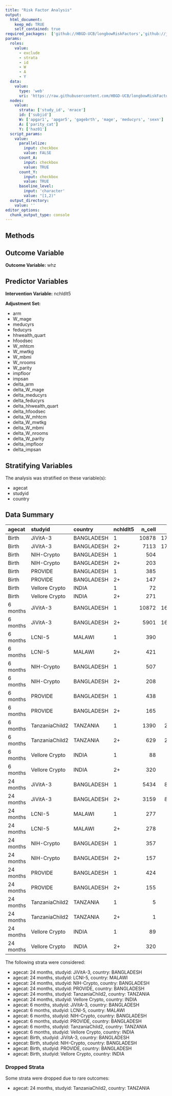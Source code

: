 ```yaml
---
title: "Risk Factor Analysis"
output: 
  html_document:
    keep_md: TRUE
    self_contained: true
required_packages:  ['github://HBGD-UCB/longbowRiskFactors','github://jeremyrcoyle/skimr@vector_types', 'github://tlverse/delayed']
params:
  roles:
    value:
      - exclude
      - strata
      - id
      - W
      - A
      - Y
  data: 
    value: 
      type: 'web'
      uri: 'https://raw.githubusercontent.com/HBGD-UCB/longbowRiskFactors/master/inst/sample_data/birthwt_data.rdata'
  nodes:
    value:
      strata: ['study_id', 'mrace']
      id: ['subjid']
      W: ['apgar1', 'apgar5', 'gagebrth', 'mage', 'meducyrs', 'sexn']
      A: ['parity_cat']
      Y: ['haz01']
  script_params:
    value:
      parallelize:
        input: checkbox
        value: FALSE
      count_A:
        input: checkbox
        value: TRUE
      count_Y:
        input: checkbox
        value: TRUE        
      baseline_level:
        input: 'character'
        value: "[1,2)"
  output_directory:
    value: ''
editor_options: 
  chunk_output_type: console
---
```








## Methods
## Outcome Variable

**Outcome Variable:** whz

## Predictor Variables

**Intervention Variable:** nchldlt5

**Adjustment Set:**

* arm
* W_mage
* meducyrs
* feducyrs
* hhwealth_quart
* hfoodsec
* W_mhtcm
* W_mwtkg
* W_mbmi
* W_nrooms
* W_parity
* impfloor
* impsan
* delta_arm
* delta_W_mage
* delta_meducyrs
* delta_feducyrs
* delta_hhwealth_quart
* delta_hfoodsec
* delta_W_mhtcm
* delta_W_mwtkg
* delta_W_mbmi
* delta_W_nrooms
* delta_W_parity
* delta_impfloor
* delta_impsan

## Stratifying Variables

The analysis was stratified on these variable(s):

* agecat
* studyid
* country

## Data Summary

|agecat    |studyid        |country    |nchldlt5 | n_cell|     n|
|:---------|:--------------|:----------|:--------|------:|-----:|
|Birth     |JiVitA-3       |BANGLADESH |1        |  10878| 17991|
|Birth     |JiVitA-3       |BANGLADESH |2+       |   7113| 17991|
|Birth     |NIH-Crypto     |BANGLADESH |1        |    504|   707|
|Birth     |NIH-Crypto     |BANGLADESH |2+       |    203|   707|
|Birth     |PROVIDE        |BANGLADESH |1        |    385|   532|
|Birth     |PROVIDE        |BANGLADESH |2+       |    147|   532|
|Birth     |Vellore Crypto |INDIA      |1        |     72|   343|
|Birth     |Vellore Crypto |INDIA      |2+       |    271|   343|
|6 months  |JiVitA-3       |BANGLADESH |1        |  10872| 16773|
|6 months  |JiVitA-3       |BANGLADESH |2+       |   5901| 16773|
|6 months  |LCNI-5         |MALAWI     |1        |    390|   811|
|6 months  |LCNI-5         |MALAWI     |2+       |    421|   811|
|6 months  |NIH-Crypto     |BANGLADESH |1        |    507|   715|
|6 months  |NIH-Crypto     |BANGLADESH |2+       |    208|   715|
|6 months  |PROVIDE        |BANGLADESH |1        |    438|   603|
|6 months  |PROVIDE        |BANGLADESH |2+       |    165|   603|
|6 months  |TanzaniaChild2 |TANZANIA   |1        |   1390|  2019|
|6 months  |TanzaniaChild2 |TANZANIA   |2+       |    629|  2019|
|6 months  |Vellore Crypto |INDIA      |1        |     88|   408|
|6 months  |Vellore Crypto |INDIA      |2+       |    320|   408|
|24 months |JiVitA-3       |BANGLADESH |1        |   5434|  8593|
|24 months |JiVitA-3       |BANGLADESH |2+       |   3159|  8593|
|24 months |LCNI-5         |MALAWI     |1        |    277|   555|
|24 months |LCNI-5         |MALAWI     |2+       |    278|   555|
|24 months |NIH-Crypto     |BANGLADESH |1        |    357|   514|
|24 months |NIH-Crypto     |BANGLADESH |2+       |    157|   514|
|24 months |PROVIDE        |BANGLADESH |1        |    424|   579|
|24 months |PROVIDE        |BANGLADESH |2+       |    155|   579|
|24 months |TanzaniaChild2 |TANZANIA   |1        |      5|     6|
|24 months |TanzaniaChild2 |TANZANIA   |2+       |      1|     6|
|24 months |Vellore Crypto |INDIA      |1        |     89|   409|
|24 months |Vellore Crypto |INDIA      |2+       |    320|   409|


The following strata were considered:

* agecat: 24 months, studyid: JiVitA-3, country: BANGLADESH
* agecat: 24 months, studyid: LCNI-5, country: MALAWI
* agecat: 24 months, studyid: NIH-Crypto, country: BANGLADESH
* agecat: 24 months, studyid: PROVIDE, country: BANGLADESH
* agecat: 24 months, studyid: TanzaniaChild2, country: TANZANIA
* agecat: 24 months, studyid: Vellore Crypto, country: INDIA
* agecat: 6 months, studyid: JiVitA-3, country: BANGLADESH
* agecat: 6 months, studyid: LCNI-5, country: MALAWI
* agecat: 6 months, studyid: NIH-Crypto, country: BANGLADESH
* agecat: 6 months, studyid: PROVIDE, country: BANGLADESH
* agecat: 6 months, studyid: TanzaniaChild2, country: TANZANIA
* agecat: 6 months, studyid: Vellore Crypto, country: INDIA
* agecat: Birth, studyid: JiVitA-3, country: BANGLADESH
* agecat: Birth, studyid: NIH-Crypto, country: BANGLADESH
* agecat: Birth, studyid: PROVIDE, country: BANGLADESH
* agecat: Birth, studyid: Vellore Crypto, country: INDIA

### Dropped Strata

Some strata were dropped due to rare outcomes:

* agecat: 24 months, studyid: TanzaniaChild2, country: TANZANIA







